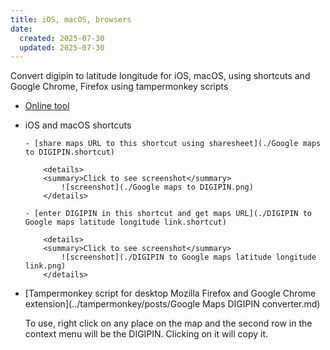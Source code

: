 ```yaml
---
title: iOS, macOS, browsers
date:
  created: 2025-07-30
  updated: 2025-07-30
---
```


Convert digipin to latitude longitude for iOS, macOS, using shortcuts and Google Chrome, Firefox using tampermonkey scripts

- [Online tool](./tool.md)

- iOS and macOS shortcuts

      - [share maps URL to this shortcut using sharesheet](./Google maps to DIGIPIN.shortcut)

          <details>
          <summary>Click to see screenshot</summary>
              ![screenshot](./Google maps to DIGIPIN.png)
          </details>

      - [enter DIGIPIN in this shortcut and get maps URL](./DIGIPIN to Google maps latitude longitude link.shortcut)

          <details>
          <summary>Click to see screenshot</summary>
              ![screenshot](./DIGIPIN to Google maps latitude longitude link.png)
          </details>

- [Tampermonkey script for desktop Mozilla Firefox and Google Chrome extension](../tampermonkey/posts/Google Maps DIGIPIN converter.md)

    To use, right click on any place on the map and the second row in the context menu will be the DIGIPIN. Clicking on it will copy it.
